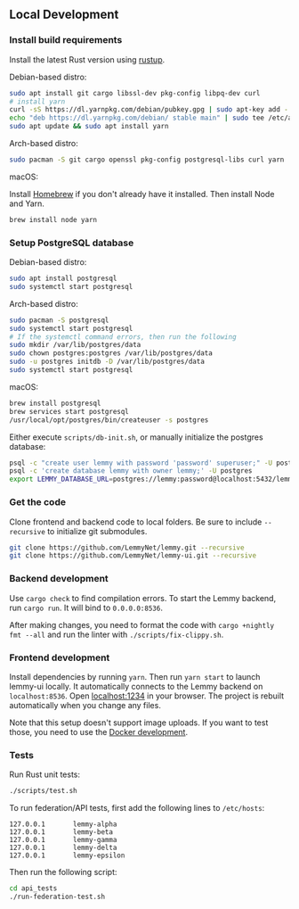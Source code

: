 ## Local Development

### Install build requirements

Install the latest Rust version using [rustup](https://www.rust-lang.org/tools/install).

Debian-based distro:

```bash
sudo apt install git cargo libssl-dev pkg-config libpq-dev curl
# install yarn
curl -sS https://dl.yarnpkg.com/debian/pubkey.gpg | sudo apt-key add -
echo "deb https://dl.yarnpkg.com/debian/ stable main" | sudo tee /etc/apt/sources.list.d/yarn.list
sudo apt update && sudo apt install yarn
```

Arch-based distro:

```bash
sudo pacman -S git cargo openssl pkg-config postgresql-libs curl yarn
```

macOS:

Install [Homebrew](https://brew.sh/) if you don't already have it installed. Then install Node and Yarn.

```bash
brew install node yarn
```

### Setup PostgreSQL database

Debian-based distro:

```bash
sudo apt install postgresql
sudo systemctl start postgresql
```

Arch-based distro:

```bash
sudo pacman -S postgresql
sudo systemctl start postgresql
# If the systemctl command errors, then run the following
sudo mkdir /var/lib/postgres/data
sudo chown postgres:postgres /var/lib/postgres/data
sudo -u postgres initdb -D /var/lib/postgres/data
sudo systemctl start postgresql
```

macOS:

```bash
brew install postgresql
brew services start postgresql
/usr/local/opt/postgres/bin/createuser -s postgres
```

Either execute `scripts/db-init.sh`, or manually initialize the postgres database:

```bash
psql -c "create user lemmy with password 'password' superuser;" -U postgres
psql -c 'create database lemmy with owner lemmy;' -U postgres
export LEMMY_DATABASE_URL=postgres://lemmy:password@localhost:5432/lemmy
```

### Get the code

Clone frontend and backend code to local folders. Be sure to include `--recursive` to initialize git submodules.

```bash
git clone https://github.com/LemmyNet/lemmy.git --recursive
git clone https://github.com/LemmyNet/lemmy-ui.git --recursive
```

### Backend development

Use `cargo check` to find compilation errors. To start the Lemmy backend, run `cargo run`. It will bind to `0.0.0.0:8536`.

After making changes, you need to format the code with `cargo +nightly fmt --all` and run the linter with `./scripts/fix-clippy.sh`.

### Frontend development

Install dependencies by running `yarn`. Then run `yarn start` to launch lemmy-ui locally. It automatically connects to the Lemmy backend on `localhost:8536`. Open [localhost:1234](http://localhost:1234) in your browser. The project is rebuilt automatically when you change any files.

Note that this setup doesn't support image uploads. If you want to test those, you need to use the
[Docker development](03-docker-development.md).

### Tests

Run Rust unit tests:

```bash
./scripts/test.sh
```

To run federation/API tests, first add the following lines to `/etc/hosts`:

```
127.0.0.1       lemmy-alpha
127.0.0.1       lemmy-beta
127.0.0.1       lemmy-gamma
127.0.0.1       lemmy-delta
127.0.0.1       lemmy-epsilon
```

Then run the following script:

```bash
cd api_tests
./run-federation-test.sh
```
